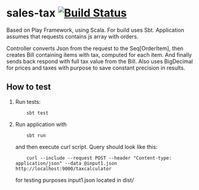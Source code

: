 # sales-tax [![Build Status](https://travis-ci.org/xelamanster/sales-tax.svg?branch=master)](https://travis-ci.org/xelamanster/sales-tax)

Based on Play Framework, using Scala. For build uses Sbt.
Application assumes that requests contains js array with orders.

Controller converts Json from the request to the Seq[OrderItem], then creates Bill containing items with tax,
computed for each item. And finally sends back respond with full tax value from the Bill. Also uses BigDecimal for prices and taxes
with purpose to save constant precision in results.

## How to test
1. Run tests:
    ```
        sbt test
    ```

2. Run application with
    ```
        sbt run
    ```
    and then execute curl script.
    Query should look like this:
    ```
        curl --include --request POST --header "Content-type: application/json" --data @input1.json http://localhost:9000/taxcalculator
    ```
    for testing purposes input1.json located in dist/